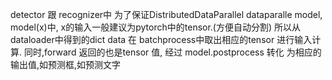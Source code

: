 

detector 跟 recognizer中
为了保证DistributedDataParallel dataparalle model,
model(x)中, x的输入一般建议为pytorch中的tensor.(方便自动分割) 所以从dataloader中得到的dict data 
在 batchprocess中取出相应的tensor 进行输入计算.
同时,forward 返回的也是tensor 值, 经过 model.postprocess 转化 为相应的输出值,如预测框,如预测文字
    